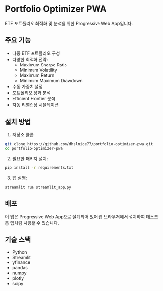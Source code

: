# Portfolio Optimizer PWA

ETF 포트폴리오 최적화 및 분석을 위한 Progressive Web App입니다.

## 주요 기능

- 다중 ETF 포트폴리오 구성
- 다양한 최적화 전략:
  - Maximum Sharpe Ratio
  - Minimum Volatility
  - Maximum Return
  - Minimum Maximum Drawdown
- 수동 가중치 설정
- 포트폴리오 성과 분석
- Efficient Frontier 분석
- 자동 리밸런싱 시뮬레이션

## 설치 방법

1. 저장소 클론:
```bash
git clone https://github.com/dhslnice77/portfolio-optimizer-pwa.git
cd portfolio-optimizer-pwa
```

2. 필요한 패키지 설치:
```bash
pip install -r requirements.txt
```

3. 앱 실행:
```bash
streamlit run streamlit_app.py
```

## 배포

이 앱은 Progressive Web App으로 설계되어 있어 웹 브라우저에서 설치하여 데스크톱 앱처럼 사용할 수 있습니다.

## 기술 스택

- Python
- Streamlit
- yfinance
- pandas
- numpy
- plotly
- scipy
